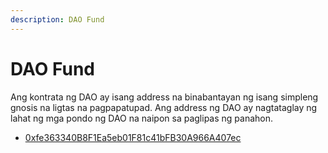 ```yaml
---
description: DAO Fund
---
```


# DAO Fund

Ang kontrata ng DAO ay isang address na binabantayan ng isang simpleng gnosis na ligtas na pagpapatupad. Ang address ng DAO ay nagtataglay ng lahat ng mga pondo ng DAO na naipon sa paglipas ng panahon.

* [0xfe363340B8F1Ea5eb01F81c41bFB30A966A407ec](https://bscscan.com/address/0xfe363340B8F1Ea5eb01F81c41bFB30A966A407ec)
